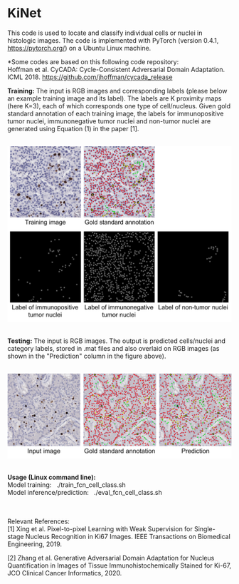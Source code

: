 # KiNet
This code is used to locate and classify individual cells or nuclei in histologic images. The code is implemented with PyTorch (version 0.4.1, https://pytorch.org/) on a Ubuntu Linux machine.

*Some codes are based on this following code repository:\
Hoffman et al. CyCADA: Cycle-Consistent Adversarial Domain Adaptation. ICML 2018. https://github.com/jhoffman/cycada_release

**Training:** The input is RGB images and corresponding labels (please below an example training image and its label). The labels are K proximity maps (here K=3), each of which corresponds one type of cell/nucleus. Given gold standard annotation of each training image, the labels for immunopositive tumor nuclei, immunonegative tumor nuclei and non-tumor nuclei are generated using Equation (1) in the paper [1].

<br />
<img src="results/example_training.png" width="1200"><br/>
<br />

**Testing:** The input is RGB images. The output is predicted cells/nuclei and category labels, stored in .mat files and also overlaid on RGB images (as shown in the "Prediction" column in the figure above).

<br />
<img src="results/example_result.png" width="1200"><br/>
<br />

**Usage (Linux command line):** \
Model training: &nbsp; ./train_fcn_cell_class.sh \
Model inference/prediction: &nbsp; ./eval_fcn_cell_class.sh  


<br /> <br />
Relevant References:\
[1] Xing et al. Pixel-to-pixel Learning with Weak Supervision for Single-stage Nucleus Recognition in Ki67 Images. IEEE Transactions on Biomedical Engineering, 2019.

[2] Zhang et al. Generative Adversarial Domain Adaptation for Nucleus Quantification in Images of Tissue Immunohistochemically Stained for Ki-67, JCO Clinical Cancer Informatics, 2020.
